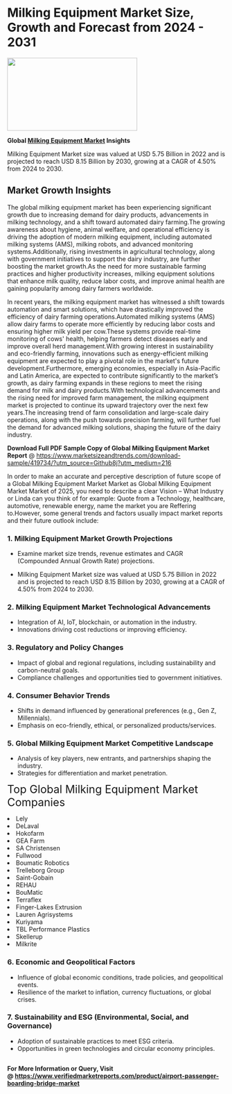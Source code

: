 <H1>Milking Equipment Market Size, Growth and Forecast from 2024 - 2031</H1><img class="aligncenter size-medium wp-image-584254" src="https://thirdeyenews.in/wp-content/uploads/2024/09/Global-Market-Research-300x168.jpeg" alt="" width="300" height="168" /><p><strong>Global&nbsp;<a href="https://www.marketsizeandtrends.com/download-sample/419734/?utm_source=Github8j?utm_medium=216">Milking Equipment Market</a> Insights</strong></p><p>Milking Equipment Market size was valued at USD 5.75 Billion in 2022 and is projected to reach USD 8.15 Billion by 2030, growing at a CAGR of 4.50% from 2024 to 2030.</p><p><h2>Market Growth Insights</h2> <p>The global milking equipment market has been experiencing significant growth due to increasing demand for dairy products, advancements in milking technology, and a shift toward automated dairy farming.The growing awareness about hygiene, animal welfare, and operational efficiency is driving the adoption of modern milking equipment, including automated milking systems (AMS), milking robots, and advanced monitoring systems.Additionally, rising investments in agricultural technology, along with government initiatives to support the dairy industry, are further boosting the market growth.As the need for more sustainable farming practices and higher productivity increases, milking equipment solutions that enhance milk quality, reduce labor costs, and improve animal health are gaining popularity among dairy farmers worldwide.</p> <p>In recent years, the milking equipment market has witnessed a shift towards automation and smart solutions, which have drastically improved the efficiency of dairy farming operations.Automated milking systems (AMS) allow dairy farms to operate more efficiently by reducing labor costs and ensuring higher milk yield per cow.These systems provide real-time monitoring of cows' health, helping farmers detect diseases early and improve overall herd management.With growing interest in sustainability and eco-friendly farming, innovations such as energy-efficient milking equipment are expected to play a pivotal role in the market's future development.Furthermore, emerging economies, especially in Asia-Pacific and Latin America, are expected to contribute significantly to the market’s growth, as dairy farming expands in these regions to meet the rising demand for milk and dairy products.With technological advancements and the rising need for improved farm management, the milking equipment market is projected to continue its upward trajectory over the next few years.The increasing trend of farm consolidation and large-scale dairy operations, along with the push towards precision farming, will further fuel the demand for advanced milking solutions, shaping the future of the dairy industry.</p> <p><span class=""><strong>Download Full PDF Sample Copy of Global Milking Equipment Market Report</strong> @ <a href="https://www.marketsizeandtrends.com/download-sample/419734/?utm_source=Github8j?utm_medium=216" target="_blank">https://www.marketsizeandtrends.com/download-sample/419734/?utm_source=Github8j?utm_medium=216</a></span></p><p>In order to make an accurate and perceptive description of future scope of a Global&nbsp;Milking Equipment Market Market as Global&nbsp;Milking Equipment Market Market of 2025, you need to describe a clear Vision &ndash; What Industry or Linda can you think of for example: Quote from a Technology, healthcare, automotive, renewable energy, name the market you are Reffering to.However, some general trends and factors usually impact market reports and their future outlook include:</p><h3>1.&nbsp;<strong>Milking Equipment Market Growth Projections</strong></h3><ul><li>Examine market size trends, revenue estimates and CAGR (Compounded Annual Growth Rate) projections.</li><li><p>Milking Equipment Market size was valued at USD 5.75 Billion in 2022 and is projected to reach USD 8.15 Billion by 2030, growing at a CAGR of 4.50% from 2024 to 2030.</p></li></ul><h3>2.&nbsp;<strong>Milking Equipment Market Technological Advancements</strong></h3><ul><li>Integration of AI, IoT, blockchain, or automation in the industry.</li><li>Innovations driving cost reductions or improving efficiency.</li></ul><h3>3.&nbsp;<strong>Regulatory and Policy Changes</strong></h3><ul><li>Impact of global and regional regulations, including sustainability and carbon-neutral goals.</li><li>Compliance challenges and opportunities tied to government initiatives.</li></ul><h3>4.&nbsp;<strong>Consumer Behavior Trends</strong></h3><ul><li>Shifts in demand influenced by generational preferences (e.g., Gen Z, Millennials).</li><li>Emphasis on eco-friendly, ethical, or personalized products/services.</li></ul><h3>5.&nbsp;<strong>Global Milking Equipment Market Competitive Landscape</strong></h3><ul><li>Analysis of key players, new entrants, and partnerships shaping the industry.</li><li>Strategies for differentiation and market penetration.</li></ul><p data-pm-slice="1 1 []"><span style="color: inherit; font-family: inherit; font-size: 25px;">Top Global Milking Equipment Market Companies</span></p><div class="" data-test-id=""><p><li>Lely</li><li> DeLaval</li><li> Hokofarm</li><li> GEA Farm</li><li> SA Christensen</li><li> Fullwood</li><li> Boumatic Robotics</li><li> Trelleborg Group</li><li> Saint-Gobain</li><li> REHAU</li><li> BouMatic</li><li> Terraflex</li><li> Finger-Lakes Extrusion</li><li> Lauren Agrisystems</li><li> Kuriyama</li><li> TBL Performance Plastics</li><li> Skellerup</li><li> Milkrite</li></p></div><h3>6.&nbsp;<strong>Economic and Geopolitical Factors</strong></h3><ul><li>Influence of global economic conditions, trade policies, and geopolitical events.</li><li>Resilience of the market to inflation, currency fluctuations, or global crises.</li></ul><h3>7.&nbsp;<strong>Sustainability and ESG (Environmental, Social, and Governance)</strong></h3><ul><li>Adoption of sustainable practices to meet ESG criteria.</li><li>Opportunities in green technologies and circular economy principles.</li></ul><h2><strong style="font-size: 14px;">For More Information or Query, Visit @&nbsp;</strong><a style="background-color: #ffffff; font-size: 14px;" href="https://www.marketsizeandtrends.com/report/milking-equipment-market/" target="_blank">https://www.verifiedmarketreports.com/product/airport-passenger-boarding-bridge-market</a></h2>